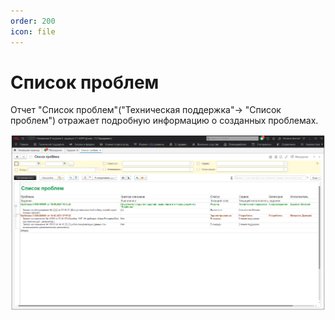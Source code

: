 ```yaml
---
order: 200
icon: file
---
```


# Список проблем

Отчет "Список проблем"("Техническая поддержка"-> "Список проблем") отражает подробную информацию о созданных проблемах.

![01_СписокПроблем](static/01_СписокПроблем.png)